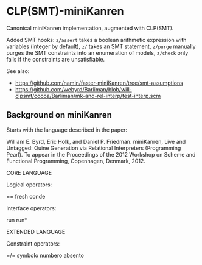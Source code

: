 CLP(SMT)-miniKanren
===================

Canonical miniKanren implementation, augmented with CLP(SMT).

Added SMT hooks: `z/assert` takes a boolean arithmetic expression with variables (integer by default), `z/` takes an SMT statement, `z/purge` manually purges the SMT constraints into an enumeration of models, `z/check` only fails if the constraints are unsatisfiable.

See also:
- https://github.com/namin/faster-miniKanren/tree/smt-assumptions
- https://github.com/webyrd/Barliman/blob/will-clpsmt/cocoa/Barliman/mk-and-rel-interp/test-interp.scm

Background on miniKanren
------------------------

Starts with the language described in the paper:

William E. Byrd, Eric Holk, and Daniel P. Friedman.
miniKanren, Live and Untagged: Quine Generation via Relational Interpreters (Programming Pearl).
To appear in the Proceedings of the 2012 Workshop on Scheme and Functional Programming, Copenhagen, Denmark, 2012.


CORE LANGUAGE

Logical operators:

==
fresh
conde

Interface operators:

run
run*


EXTENDED LANGUAGE

Constraint operators:

=/=
symbolo
numbero
absento
